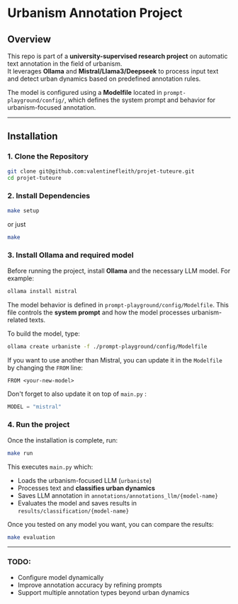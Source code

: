 # Urbanism Annotation Project

## Overview
This repo is part of a **university-supervised research project** on automatic text annotation in the field of urbanism.  
It leverages **Ollama** and **Mistral/Llama3/Deepseek** to process input text and detect urban dynamics based on predefined annotation rules.

The model is configured using a **Modelfile** located in `prompt-playground/config/`, which defines the system prompt and behavior for urbanism-focused annotation.

---

## Installation

### 1. Clone the Repository
```bash
git clone git@github.com:valentinefleith/projet-tuteure.git
cd projet-tuteure
```
### 2. Install Dependencies

```bash
make setup
```

or just

```bash
make
```

### 3. Install Ollama and required model
Before running the project, install **Ollama** and the necessary LLM model. For example:
```bash
ollama install mistral
```
The model behavior is defined in `prompt-playground/config/Modelfile`. This file controls the **system prompt** and how the model processes urbanism-related texts.

To build the model, type:
```bash
ollama create urbaniste -f ./prompt-playground/config/Modelfile
```

If you want to use another than Mistral, you can update it in the `Modelfile` by changing the `FROM` line:
```
FROM <your-new-model>
```
Don't forget to also update it on top of `main.py` :
```py
MODEL = "mistral"
```

### 4. Run the project
Once the installation is complete, run:

```bash
make run
```
This executes `main.py` which:
- Loads the urbanism-focused LLM (`urbaniste`)
- Processes text and **classifies urban dynamics**
- Saves LLM annotation in `annotations/annotations_llm/{model-name}`
- Evaluates the model and saves results in `results/classification/{model-name}`

Once you tested on any model you want, you can compare the results:
```bash
make evaluation
```

---
### TODO:
- Configure model dynamically
- Improve annotation accuracy by refining prompts
- Support multiple annotation types beyond urban dynamics

